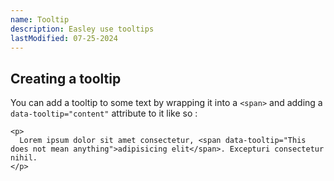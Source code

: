 ```yaml
---
name: Tooltip
description: Easley use tooltips
lastModified: 07-25-2024
---
```


## Creating a tooltip

You can add a tooltip to some text by wrapping it into a `<span>` and adding a `data-tooltip="content"` attribute to it like so :

```svelte exec
<p>
  Lorem ipsum dolor sit amet consectetur, <span data-tooltip="This does not mean anything">adipisicing elit</span>. Excepturi consectetur nihil.
</p>
```
